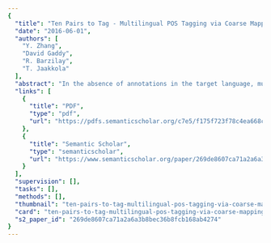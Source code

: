 ```yaml
---
{
  "title": "Ten Pairs to Tag - Multilingual POS Tagging via Coarse Mapping between Embeddings",
  "date": "2016-06-01",
  "authors": [
    "Y. Zhang",
    "David Gaddy",
    "R. Barzilay",
    "T. Jaakkola"
  ],
  "abstract": "In the absence of annotations in the target language, multilingual models typically draw on extensive parallel resources. In this paper, we demonstrate that accurate multilingual partof-speech (POS) tagging can be done with just a few (e.g., ten) word translation pairs. We use the translation pairs to establish a coarse linear isometric (orthonormal) mapping between monolingual embeddings. This enables the supervised source model expressed in terms of embeddings to be used directly on the target language. We further refine the model in an unsupervised manner by initializing and regularizing it to be close to the direct transfer model. Averaged across six languages, our model yields a 37.5% absolute improvement over the monolingual prototypedriven method (Haghighi and Klein, 2006) when using a comparable amount of supervision. Moreover, to highlight key linguistic characteristics of the generated tags, we use them to predict typological properties of languages, obtaining a 50% error reduction relative to the prototype model.1",
  "links": [
    {
      "title": "PDF",
      "type": "pdf",
      "url": "https://pdfs.semanticscholar.org/c7e5/f175f723f78c4ea668c413a0fe390ebe7759.pdf"
    },
    {
      "title": "Semantic Scholar",
      "type": "semanticscholar",
      "url": "https://www.semanticscholar.org/paper/269de8607ca71a2a6a3b8bec36b8fcb168ab4274"
    }
  ],
  "supervision": [],
  "tasks": [],
  "methods": [],
  "thumbnail": "ten-pairs-to-tag-multilingual-pos-tagging-via-coarse-mapping-between-embeddings-thumb.jpg",
  "card": "ten-pairs-to-tag-multilingual-pos-tagging-via-coarse-mapping-between-embeddings-card.jpg",
  "s2_paper_id": "269de8607ca71a2a6a3b8bec36b8fcb168ab4274"
}
---
```


